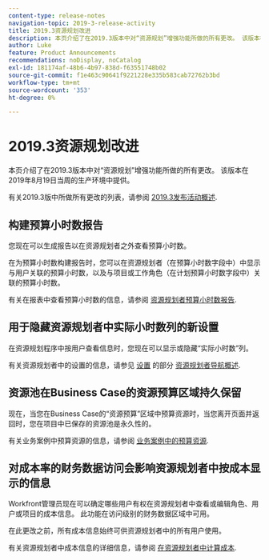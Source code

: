 ```yaml
---
content-type: release-notes
navigation-topic: 2019-3-release-activity
title: 2019.3资源规划改进
description: 本页介绍了在2019.3版本中对“资源规划”增强功能所做的所有更改。 该版本在2019年8月19日当周的生产环境中提供。
author: Luke
feature: Product Announcements
recommendations: noDisplay, noCatalog
exl-id: 181174af-48b6-4b97-838d-f63551748b02
source-git-commit: f1e463c90641f9221228e335b583cab72762b3bd
workflow-type: tm+mt
source-wordcount: '353'
ht-degree: 0%

---
```


# 2019.3资源规划改进

本页介绍了在2019.3版本中对“资源规划”增强功能所做的所有更改。 该版本在2019年8月19日当周的生产环境中提供。

有关2019.3版中所做所有更改的列表，请参阅 [2019.3发布活动概述](../../../../product-announcements/product-releases/quarterly-release-archive/2019.3-release-activity/2019-3-release-activity-overview.md).

## 构建预算小时数报告

您现在可以生成报告以在资源规划者之外查看预算小时数。

在为预算小时数构建报告时，您可以在资源规划者（在预算小时数字段中）中显示与用户关联的预算小时数，以及与项目或工作角色（在计划预算小时数字段中）关联的预算小时数。

有关在报表中查看预算小时数的信息，请参阅 [资源规划者预算小时数报告](../../../../resource-mgmt/resource-planning/report-on-budgeted-hours.md).

## 用于隐藏资源规划者中实际小时数列的新设置

在资源规划程序中按用户查看信息时，您现在可以显示或隐藏“实际小时数”列。

有关资源规划者中的设置的信息，请参见 [设置](../../../../resource-mgmt/resource-planning/resource-planner-navigation.md#settings) 的部分 [资源规划者导航概述](../../../../resource-mgmt/resource-planning/resource-planner-navigation.md).

## 资源池在Business Case的资源预算区域持久保留

现在，当您在Business Case的“资源预算”区域中预算资源时，当您离开页面并返回时，您在项目中已保存的资源池是永久性的。

有关业务案例中预算资源的信息，请参阅 [业务案例中的预算资源](../../../../manage-work/projects/define-a-business-case/budget-resources-in-business-case.md).

## 对成本率的财务数据访问会影响资源规划者中按成本显示的信息

Workfront管理员现在可以确定哪些用户有权在资源规划者中查看或编辑角色、用户或项目的成本信息。 此功能在访问级别的财务数据区域中可用。

在此更改之前，所有成本信息始终可供资源规划者中的所有用户使用。

有关资源规划者中成本信息的详细信息，请参阅 [在资源规划者中计算成本](../../../../resource-mgmt/resource-planning/calculate-costs-resource-planner.md).


